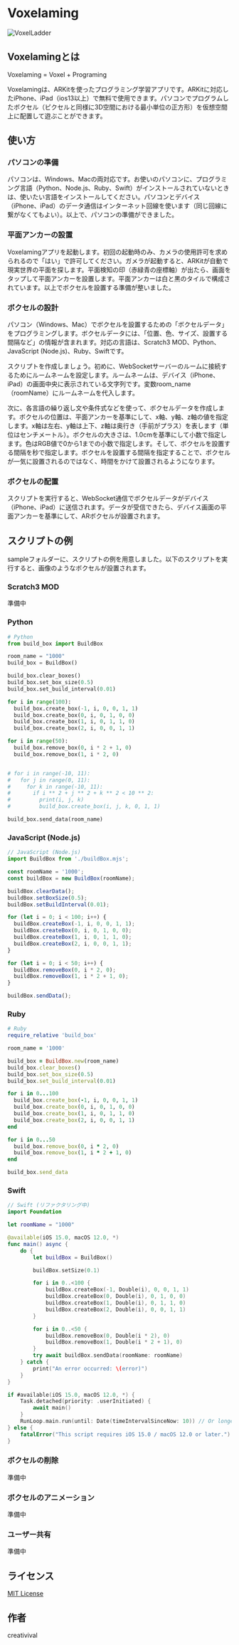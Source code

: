 # Voxelaming

![VoxelLadder](image/voxel_ladder.jpeg)

## Voxelamingとは

Voxelaming = Voxel + Programing

Voxelamingは、ARKitを使ったプログラミング学習アプリです。ARKitに対応したiPhone、iPad（ios13以上）で無料で使用できます。パソコンでプログラムしたボクセル（ピクセルと同様に3D空間における最小単位の正方形）を仮想空間上に配置して遊ぶことができます。

## 使い方

### パソコンの準備

パソコンは、Windows、Macの両対応です。お使いのパソコンに、プログラミング言語（Python、Node.js、Ruby、Swift）がインストールされていないときは、使いたい言語をインストールしてください。パソコンとデバイス（iPhone、iPad）のデータ通信はインターネット回線を使います（同じ回線に繋がなくてもよい）。以上で、パソコンの準備ができました。

### 平面アンカーの設置

Voxelamingアプリを起動します。初回の起動時のみ、カメラの使用許可を求められるので「はい」で許可してください。ガメラが起動すると、ARKitが自動で現実世界の平面を探します。平面検知の印（赤緑青の座標軸）が出たら、画面をタップして平面アンカーを設置します。平面アンカーは白と黒のタイルで構成されています。以上でボクセルを設置する準備が整いました。

### ボクセルの設計

パソコン（Windows、Mac）でボクセルを設置するための「ボクセルデータ」をプログラミングします。ボクセルデータには、「位置、色、サイズ、設置する間隔など」の情報が含まれます。対応の言語は、Scratch3 MOD、Python、JavaScript (Node.js)、Ruby、Swiftです。

スクリプトを作成しましょう。初めに、WebSocketサーバーのルームに接続するためにルームネームを設定します。ルームネームは、デバイス（iPhone、iPad）の画面中央に表示されている文字列です。変数room_name（roomName）にルームネームを代入します。

次に、各言語の繰り返し文や条件式などを使って、ボクセルデータを作成します。ボクセルの位置は、平面アンカーを基準にして、x軸、y軸、z軸の値を指定します。x軸は左右、y軸は上下、z軸は奥行き（手前がプラス）を表します（単位はセンチメートル）。ボクセルの大きさは、1.0cmを基準にして小数で指定します。色はRGB値で0から1までの小数で指定します。そして、ボクセルを設置する間隔を秒で指定します。ボクセルを設置する間隔を指定することで、ボクセルが一気に設置されるのではなく、時間をかけて設置されるようになります。

### ボクセルの配置

スクリプトを実行すると、WebSocket通信でボクセルデータがデバイス（iPhone、iPad）に送信されます。データが受信できたら、デバイス画面の平面アンカーを基準にして、ARボクセルが設置されます。

## スクリプトの例

sampleフォルダーに、スクリプトの例を用意しました。以下のスクリプトを実行すると、画像のようなボクセルが設置されます。

### Scratch3 MOD

準備中

### Python

```python
# Python
from build_box import BuildBox

room_name = "1000"
build_box = BuildBox()

build_box.clear_boxes()
build_box.set_box_size(0.5)
build_box.set_build_interval(0.01)

for i in range(100):
  build_box.create_box(-1, i, 0, 0, 1, 1)
  build_box.create_box(0, i, 0, 1, 0, 0)
  build_box.create_box(1, i, 0, 1, 1, 0)
  build_box.create_box(2, i, 0, 0, 1, 1)

for i in range(50):
  build_box.remove_box(0, i * 2 + 1, 0)
  build_box.remove_box(1, i * 2, 0)


# for i in range(-10, 11):
#   for j in range(0, 11):
#     for k in range(-10, 11):
#       if i ** 2 + j ** 2 + k ** 2 < 10 ** 2:
#         print(i, j, k)
#         build_box.create_box(i, j, k, 0, 1, 1)

build_box.send_data(room_name)
```

### JavaScript (Node.js)

```javascript
// JavaScript (Node.js)
import BuildBox from './buildBox.mjs';

const roomName = '1000';
const buildBox = new BuildBox(roomName);

buildBox.clearData();
buildBox.setBoxSize(0.5);
buildBox.setBuildInterval(0.01);

for (let i = 0; i < 100; i++) {
  buildBox.createBox(-1, i, 0, 0, 1, 1);
  buildBox.createBox(0, i, 0, 1, 0, 0);
  buildBox.createBox(1, i, 0, 1, 1, 0);
  buildBox.createBox(2, i, 0, 0, 1, 1);
}

for (let i = 0; i < 50; i++) {
  buildBox.removeBox(0, i * 2, 0);
  buildBox.removeBox(1, i * 2 + 1, 0);
}

buildBox.sendData();
```

### Ruby

```ruby
# Ruby
require_relative 'build_box'

room_name = '1000'

build_box = BuildBox.new(room_name)
build_box.clear_boxes()
build_box.set_box_size(0.5)
build_box.set_build_interval(0.01)

for i in 0...100
  build_box.create_box(-1, i, 0, 0, 1, 1)
  build_box.create_box(0, i, 0, 1, 0, 0)
  build_box.create_box(1, i, 0, 1, 1, 0)
  build_box.create_box(2, i, 0, 0, 1, 1)
end

for i in 0...50
  build_box.remove_box(0, i * 2, 0)
  build_box.remove_box(1, i * 2 + 1, 0)
end

build_box.send_data
```

### Swift

```swift
// Swift (リファクタリング中)
import Foundation

let roomName = "1000"

@available(iOS 15.0, macOS 12.0, *)
func main() async {
    do {
        let buildBox = BuildBox()

        buildBox.setSize(0.1)

        for i in 0..<100 {
            buildBox.createBox(-1, Double(i), 0, 0, 1, 1)
            buildBox.createBox(0, Double(i), 0, 1, 0, 0)
            buildBox.createBox(1, Double(i), 0, 1, 1, 0)
            buildBox.createBox(2, Double(i), 0, 0, 1, 1)
        }

        for i in 0..<50 {
            buildBox.removeBox(0, Double(i * 2), 0)
            buildBox.removeBox(1, Double(i * 2 + 1), 0)
        }
        try await buildBox.sendData(roomName: roomName)
    } catch {
        print("An error occurred: \(error)")
    }
}

if #available(iOS 15.0, macOS 12.0, *) {
    Task.detached(priority: .userInitiated) {
        await main()
    }
    RunLoop.main.run(until: Date(timeIntervalSinceNow: 10)) // Or longer depending on your needs
} else {
    fatalError("This script requires iOS 15.0 / macOS 12.0 or later.")
}
```

### ボクセルの削除

準備中

### ボクセルのアニメーション

準備中

### ユーザー共有

準備中

## ライセンス

[MIT License](https://github.com/creativival/Voxelaming/blob/master/LICENSE)

## 作者

creativival


